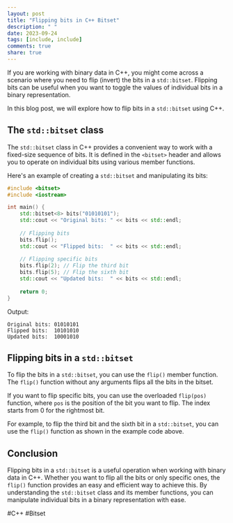 ```yaml
---
layout: post
title: "Flipping bits in C++ Bitset"
description: " "
date: 2023-09-24
tags: [include, include]
comments: true
share: true
---
```


If you are working with binary data in C++, you might come across a scenario where you need to flip (invert) the bits in a `std::bitset`. Flipping bits can be useful when you want to toggle the values of individual bits in a binary representation.

In this blog post, we will explore how to flip bits in a `std::bitset` using C++.

## The `std::bitset` class

The `std::bitset` class in C++ provides a convenient way to work with a fixed-size sequence of bits. It is defined in the `<bitset>` header and allows you to operate on individual bits using various member functions.

Here's an example of creating a `std::bitset` and manipulating its bits:

```cpp
#include <bitset>
#include <iostream>

int main() {
    std::bitset<8> bits("01010101");
    std::cout << "Original bits: " << bits << std::endl;
    
    // Flipping bits
    bits.flip();
    std::cout << "Flipped bits:  " << bits << std::endl;
    
    // Flipping specific bits
    bits.flip(2); // Flip the third bit
    bits.flip(5); // Flip the sixth bit
    std::cout << "Updated bits:  " << bits << std::endl;
    
    return 0;
}
```

Output:
```
Original bits: 01010101
Flipped bits:  10101010
Updated bits:  10001010
```

## Flipping bits in a `std::bitset`

To flip the bits in a `std::bitset`, you can use the `flip()` member function. The `flip()` function without any arguments flips all the bits in the bitset.

If you want to flip specific bits, you can use the overloaded `flip(pos)` function, where `pos` is the position of the bit you want to flip. The index starts from 0 for the rightmost bit.

For example, to flip the third bit and the sixth bit in a `std::bitset`, you can use the `flip()` function as shown in the example code above.

## Conclusion

Flipping bits in a `std::bitset` is a useful operation when working with binary data in C++. Whether you want to flip all the bits or only specific ones, the `flip()` function provides an easy and efficient way to achieve this. By understanding the `std::bitset` class and its member functions, you can manipulate individual bits in a binary representation with ease.

#C++ #Bitset